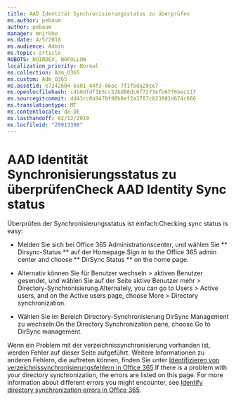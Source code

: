 ```yaml
---
title: AAD Identität Synchronisierungsstatus zu überprüfen
ms.author: pebaum
author: pebaum
manager: mnirkhe
ms.date: 4/5/2018
ms.audience: Admin
ms.topic: article
ROBOTS: NOINDEX, NOFOLLOW
localization_priority: Normal
ms.collection: Adm_O365
ms.custom: Adm_O365
ms.assetid: e7242604-6a81-44f3-86ac-7f1f5da29ce7
ms.openlocfilehash: c4b0dfdf1b5cc52bd08dc6f7273efb67f6bec117
ms.sourcegitcommit: dd43cc0a9470f98b8ef2a3787c823801d674c666
ms.translationtype: MT
ms.contentlocale: de-DE
ms.lasthandoff: 02/12/2019
ms.locfileid: "29913398"
---
```

# <a name="check-aad-identity-sync-status"></a><span data-ttu-id="4ad45-102">AAD Identität Synchronisierungsstatus zu überprüfen</span><span class="sxs-lookup"><span data-stu-id="4ad45-102">Check AAD Identity Sync status</span></span>

<span data-ttu-id="4ad45-103">Überprüfen der Synchronisierungsstatus ist einfach:</span><span class="sxs-lookup"><span data-stu-id="4ad45-103">Checking sync status is easy:</span></span> 
  
- <span data-ttu-id="4ad45-104">Melden Sie sich bei Office 365 Administrationscenter, und wählen Sie \*\* Dirsync-Status \*\* auf der Homepage.</span><span class="sxs-lookup"><span data-stu-id="4ad45-104">Sign in to the Office 365 admin center and choose \*\* DirSync Status \*\* on the home page.</span></span> 
    
- <span data-ttu-id="4ad45-105">Alternativ können Sie für Benutzer wechseln \> aktiven Benutzer gesendet, und wählen Sie auf der Seite aktive Benutzer mehr \> Directory-Synchronisierung.</span><span class="sxs-lookup"><span data-stu-id="4ad45-105">Alternately, you can go to Users \> Active users, and on the Active users page, choose More \> Directory synchronization.</span></span>
    
- <span data-ttu-id="4ad45-106">Wählen Sie im Bereich Directory-Synchronisierung DirSync Management zu wechseln.</span><span class="sxs-lookup"><span data-stu-id="4ad45-106">On the Directory Synchronization pane, choose Go to DirSync management.</span></span> 
    
<span data-ttu-id="4ad45-p101">Wenn ein Problem mit der verzeichnissynchronisierung vorhanden ist, werden Fehler auf dieser Seite aufgeführt. Weitere Informationen zu anderen Fehlern, die auftreten können, finden Sie unter [Identifizieren von verzeichnissynchronisierungsfehlern in Office 365](https://support.office.com/article/b4fc07a5-97ea-4ca6-9692-108acab74067).</span><span class="sxs-lookup"><span data-stu-id="4ad45-p101">If there is a problem with your directory synchronization, the errors are listed on this page. For more information about different errors you might encounter, see [Identify directory synchronization errors in Office 365](https://support.office.com/article/b4fc07a5-97ea-4ca6-9692-108acab74067).</span></span>
  

